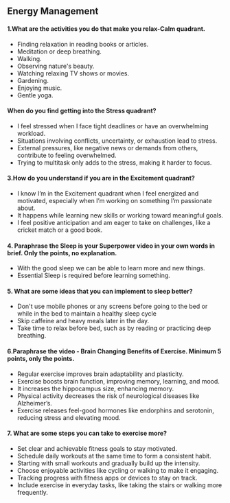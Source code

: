 ## Energy Management
#### 1.What are the activities you do that make you relax-Calm quadrant.
* Finding relaxation in reading books or articles.
* Meditation or deep breathing.
* Walking.
* Observing nature's beauty.
* Watching relaxing TV shows or movies.
* Gardening.
* Enjoying music.
* Gentle yoga.
#### When do you find getting into the Stress quadrant?
* I feel stressed when I face tight deadlines or have an overwhelming workload.
* Situations involving conflicts, uncertainty, or exhaustion lead to stress.
* External pressures, like negative news or demands from others, contribute to feeling overwhelmed.
* Trying to multitask only adds to the stress, making it harder to focus.
#### 3.How do you understand if you are in the Excitement quadrant?

* I know I’m in the Excitement quadrant when I feel energized and motivated, especially when I’m working on something I’m passionate about.
* It happens while learning new skills or working toward meaningful goals.
* I feel positive anticipation and am eager to take on challenges, like a cricket match or a good book.
#### 4. Paraphrase the Sleep is your Superpower video in your own words in brief. Only the points, no explanation.

* With the good sleep we can be able to learn more and new things.
* Essential Sleep is required before learning something.
#### 5. What are some ideas that you can implement to sleep better?

* Don't use mobile phones or any screens before going to the bed or while in the bed to maintain a healthy sleep cycle
* Skip caffeine and heavy meals later in the day.
* Take time to relax before bed, such as by reading or practicing deep breathing.
#### 6.Paraphrase the video - Brain Changing Benefits of Exercise. Minimum 5 points, only the points.

* Regular exercise improves brain adaptability and plasticity.
* Exercise boosts brain function, improving memory, learning, and mood.
* It increases the hippocampus size, enhancing memory.
* Physical activity decreases the risk of neurological diseases like Alzheimer’s.
* Exercise releases feel-good hormones like endorphins and serotonin, reducing stress and elevating mood.
#### 7. What are some steps you can take to exercise more?

* Set clear and achievable fitness goals to stay motivated.
* Schedule daily workouts at the same time to form a consistent habit.
* Starting with small workouts and gradually build up the intensity.
* Choose enjoyable activities like cycling or walking to make it engaging.
* Tracking progress with fitness apps or devices to stay on track.
* Include exercise in everyday tasks, like taking the stairs or walking more frequently.

